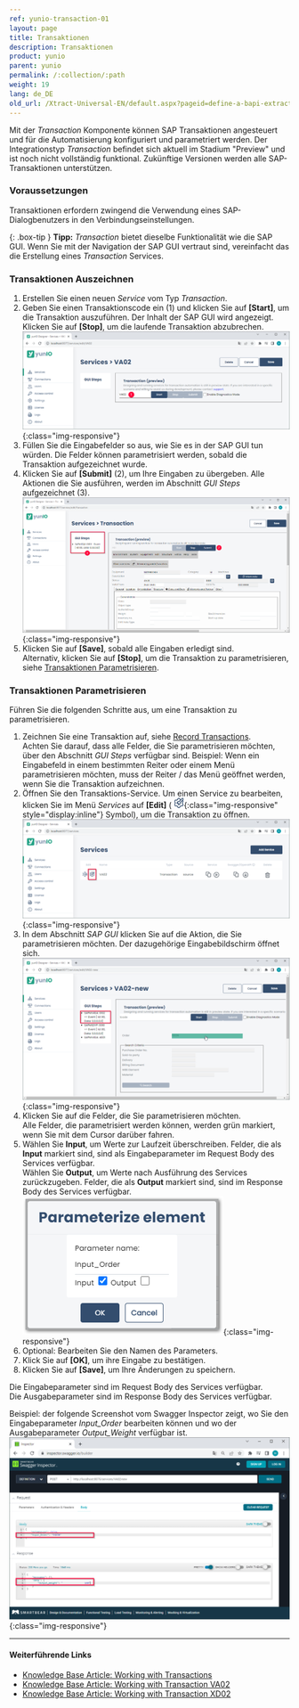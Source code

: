 ```yaml
---
ref: yunio-transaction-01
layout: page
title: Transaktionen
description: Transaktionen
product: yunio
parent: yunio
permalink: /:collection/:path
weight: 19
lang: de_DE
old_url: /Xtract-Universal-EN/default.aspx?pageid=define-a-bapi-extraction
---
```


Mit der *Transaction* Komponente können SAP Transaktionen angesteuert und für die Automatisierung konfiguriert und parametriert werden.
Der Integrationstyp *Transaction* befindet sich aktuell im Stadium "Preview" und ist noch nicht vollständig funktional.
Zukünftige Versionen werden alle SAP-Transaktionen unterstützen.

### Voraussetzungen

Transaktionen erfordern zwingend die Verwendung eines SAP-Dialogbenutzers in den Verbindungseinstellungen.

{: .box-tip }
**Tipp:** *Transaction* bietet dieselbe Funktionalität wie die SAP GUI.
Wenn Sie mit der Navigation der SAP GUI vertraut sind, vereinfacht das die Erstellung eines *Transaction* Services.


### Transaktionen Auszeichnen

1. Erstellen Sie einen neuen *Service* vom Typ *Transaction*.  
2. Geben Sie einen Transaktionscode ein (1) und klicken Sie auf **[Start]**, um die Transaktion auszuführen.
Der Inhalt der SAP GUI wird angezeigt.<br>
Klicken Sie auf **[Stop]**, um die laufende Transaktion abzubrechen.<br>
![transaction](/img/content/yunio/transaction.png){:class="img-responsive"}
3. Füllen Sie die Eingabefelder so aus, wie Sie es in der SAP GUI tun würden. Die Felder können parametrisiert werden, sobald die Transaktion aufgezeichnet wurde.
4. Klicken Sie auf **[Submit]** (2), um Ihre Eingaben zu übergeben.
Alle Aktionen die Sie ausführen, werden im Abschnitt *GUI Steps* aufgezeichnet (3). <br>
![transaction-ie01](/img/content/yunio/transaction-ie01.png){:class="img-responsive"}
5. Klicken Sie auf **[Save]**, sobald alle Eingaben erledigt sind. <br>
Alternativ, klicken Sie auf **[Stop]**, um die Transaktion zu parametrisieren, siehe [Transaktionen Parametrisieren](#transaktionen-parametrisieren).

### Transaktionen Parametrisieren

Führen Sie die folgenden Schritte aus, um eine Transaktion zu parametrisieren.

1. Zeichnen Sie eine Transaktion auf, siehe [Record Transactions](#record-transactions).<br>
Achten Sie darauf, dass alle Felder, die Sie parametrisieren möchten, über den Abschnitt *GUI Steps* verfügbar sind.
Beispiel: Wenn ein Eingabefeld in einem bestimmten Reiter oder einem Menü parametrisieren möchten, muss der Reiter / das Menü geöffnet werden, wenn Sie die Transaktion aufzeichnen.
2. Öffnen Sie den Transaktions-Service. Um einen Service zu bearbeiten, klicken Sie im Menü *Services* auf **[Edit]** ( ![edit-cog-icon](/img/content/yunio/edit-cog-icon.png){:class="img-responsive" style="display:inline"} Symbol), um die Transaktion zu öffnen.<br>
![transaction-edit](/img/content/yunio/transaction-edit.png){:class="img-responsive"}
3. In dem Abschnitt *SAP GUI* klicken Sie auf die Aktion, die Sie parametrisieren möchten. Der dazugehörige Eingabebildschirm öffnet sich.<br>
![transaction-actions](/img/content/yunio/transaction-actions.png){:class="img-responsive"}
4. Klicken Sie auf die Felder, die Sie parametrisieren möchten.<br>
Alle Felder, die parametrisiert werden können, werden grün markiert, wenn Sie mit dem Cursor darüber fahren.<br>
5. Wählen Sie **Input**, um Werte zur Laufzeit überschreiben. Felder, die als **Input** markiert sind, sind als Eingabeparameter im Request Body des Services verfügbar.<br>
Wählen Sie **Output**, um Werte nach Ausführung des Services zurückzugeben. Felder, die als **Output** markiert sind, sind im Response Body des Services verfügbar.<br>
![transaction-parameterize](/img/content/yunio/transaction-parameterize.png){:class="img-responsive"}
6. Optional: Bearbeiten Sie den Namen des Parameters.
7. Klick Sie auf **[OK]**, um ihre Eingabe zu bestätigen.
8. Klicken Sie auf **[Save]**, um Ihre Änderungen zu speichern.

Die Eingabeparameter sind im Request Body des Services verfügbar.<br>
Die Ausgabeparameter sind im Response Body des Services verfügbar.

Beispiel: der folgende Screenshot vom Swagger Inspector zeigt, wo Sie den Eingabeparameter *Input_Order* bearbeiten können und wo der Ausgabeparameter *Output_Weight* verfügbar ist.<br>
![transaction-copy-download](/img/content/yunio/transaction-swagger-inspector.png){:class="img-responsive"}


****
#### Weiterführende Links
- [Knowledge Base Article: Working with Transactions](https://kb.theobald-software.com/yunio/working-with-transactions)
- [Knowledge Base Article: Working with Transaction VA02](https://kb.theobald-software.com/yunio/transaction-va02)
- [Knowledge Base Article: Working with Transaction XD02](https://kb.theobald-software.com/yunio/transaction-xd02)
